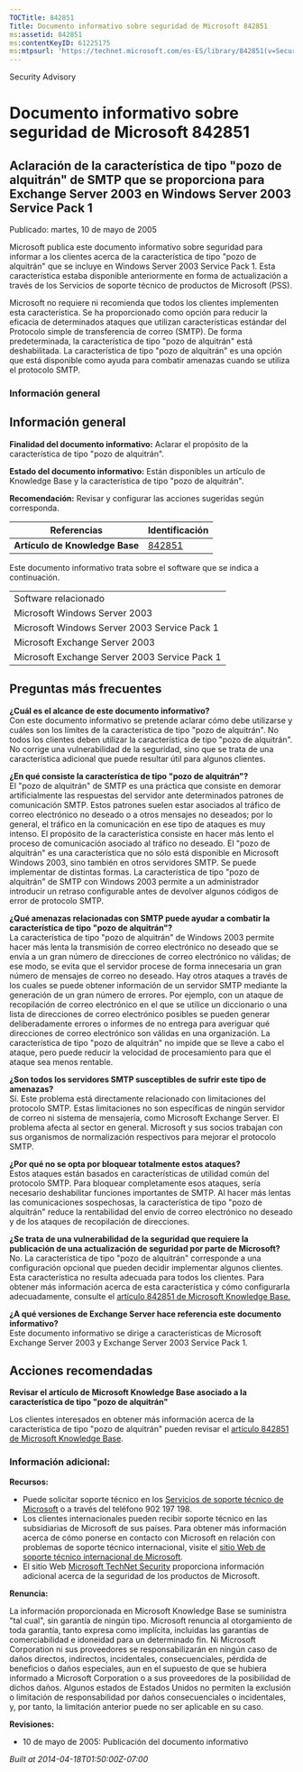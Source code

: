 ```yaml
---
TOCTitle: 842851
Title: Documento informativo sobre seguridad de Microsoft 842851
ms:assetid: 842851
ms:contentKeyID: 61225175
ms:mtpsurl: 'https://technet.microsoft.com/es-ES/library/842851(v=Security.10)'
---
```


Security Advisory

Documento informativo sobre seguridad de Microsoft 842851
=========================================================

Aclaración de la característica de tipo "pozo de alquitrán" de SMTP que se proporciona para Exchange Server 2003 en Windows Server 2003 Service Pack 1
------------------------------------------------------------------------------------------------------------------------------------------------------

Publicado: martes, 10 de mayo de 2005

Microsoft publica este documento informativo sobre seguridad para informar a los clientes acerca de la característica de tipo "pozo de alquitrán" que se incluye en Windows Server 2003 Service Pack 1. Esta característica estaba disponible anteriormente en forma de actualización a través de los Servicios de soporte técnico de productos de Microsoft (PSS).

Microsoft no requiere ni recomienda que todos los clientes implementen esta característica. Se ha proporcionado como opción para reducir la eficacia de determinados ataques que utilizan características estándar del Protocolo simple de transferencia de correo (SMTP). De forma predeterminada, la característica de tipo "pozo de alquitrán" está deshabilitada. La característica de tipo "pozo de alquitrán" es una opción que está disponible como ayuda para combatir amenazas cuando se utiliza el protocolo SMTP.

### Información general

Información general
-------------------

**Finalidad del documento informativo:** Aclarar el propósito de la característica de tipo "pozo de alquitrán".

**Estado del documento informativo:** Están disponibles un artículo de Knowledge Base y la característica de tipo "pozo de alquitrán".

**Recomendación:** Revisar y configurar las acciones sugeridas según corresponda.

| Referencias                    | Identificación                                   |
|--------------------------------|--------------------------------------------------|
| **Artículo de Knowledge Base** | [842851](http://support.microsoft.com/kb/842851) |

Este documento informativo trata sobre el software que se indica a continuación.

|                                               |
|-----------------------------------------------|
| Software relacionado                          |
| Microsoft Windows Server 2003                 |
| Microsoft Windows Server 2003 Service Pack 1  |
| Microsoft Exchange Server 2003                |
| Microsoft Exchange Server 2003 Service Pack 1 |

Preguntas más frecuentes
------------------------

**¿Cuál es el alcance de este documento informativo?**  
Con este documento informativo se pretende aclarar cómo debe utilizarse y cuáles son los límites de la característica de tipo "pozo de alquitrán". No todos los clientes deben utilizar la característica de tipo "pozo de alquitrán". No corrige una vulnerabilidad de la seguridad, sino que se trata de una característica adicional que puede resultar útil para algunos clientes.

**¿En qué consiste la característica de tipo "pozo de alquitrán"?**  
El "pozo de alquitrán" de SMTP es una práctica que consiste en demorar artificialmente las respuestas del servidor ante determinados patrones de comunicación SMTP. Estos patrones suelen estar asociados al tráfico de correo electrónico no deseado o a otros mensajes no deseados; por lo general, el tráfico en la comunicación en ese tipo de ataques es muy intenso. El propósito de la característica consiste en hacer más lento el proceso de comunicación asociado al tráfico no deseado. El "pozo de alquitrán" es una característica que no sólo está disponible en Microsoft Windows 2003, sino también en otros servidores SMTP. Se puede implementar de distintas formas. La característica de tipo "pozo de alquitrán" de SMTP con Windows 2003 permite a un administrador introducir un retraso configurable antes de devolver algunos códigos de error de protocolo SMTP.

**¿Qué amenazas relacionadas con SMTP puede ayudar a combatir la característica de tipo "pozo de alquitrán"?**  
La característica de tipo "pozo de alquitrán" de Windows 2003 permite hacer más lenta la transmisión de correo electrónico no deseado que se envía a un gran número de direcciones de correo electrónico no válidas; de ese modo, se evita que el servidor procese de forma innecesaria un gran número de mensajes de correo no deseado. Hay otros ataques a través de los cuales se puede obtener información de un servidor SMTP mediante la generación de un gran número de errores. Por ejemplo, con un ataque de recopilación de correo electrónico en el que se utilice un diccionario o una lista de direcciones de correo electrónico posibles se pueden generar deliberadamente errores o informes de no entrega para averiguar qué direcciones de correo electrónico son válidas en una organización. La característica de tipo "pozo de alquitrán" no impide que se lleve a cabo el ataque, pero puede reducir la velocidad de procesamiento para que el ataque sea menos rentable.

**¿Son todos los servidores SMTP susceptibles de sufrir este tipo de amenazas?**  
Sí. Este problema está directamente relacionado con limitaciones del protocolo SMTP. Estas limitaciones no son específicas de ningún servidor de correo ni sistema de mensajería, como Microsoft Exchange Server. El problema afecta al sector en general. Microsoft y sus socios trabajan con sus organismos de normalización respectivos para mejorar el protocolo SMTP.

**¿Por qué no se opta por bloquear totalmente estos ataques?**  
Estos ataques están basados en características de utilidad común del protocolo SMTP. Para bloquear completamente esos ataques, sería necesario deshabilitar funciones importantes de SMTP. Al hacer más lentas las comunicaciones sospechosas, la característica de tipo "pozo de alquitrán" reduce la rentabilidad del envío de correo electrónico no deseado y de los ataques de recopilación de direcciones.

**¿Se trata de una vulnerabilidad de la seguridad que requiere la publicación de una actualización de seguridad por parte de Microsoft?**  
No. La característica de tipo "pozo de alquitrán" corresponde a una configuración opcional que pueden decidir implementar algunos clientes. Esta característica no resulta adecuada para todos los clientes. Para obtener más información acerca de esta característica y cómo configurarla adecuadamente, consulte el [artículo 842851 de Microsoft Knowledge Base.](http://support.microsoft.com/kb/842851)

**¿A qué versiones de Exchange Server hace referencia este documento informativo?**  
Este documento informativo se dirige a características de Microsoft Exchange Server 2003 y Exchange Server 2003 Service Pack 1.

Acciones recomendadas
---------------------

**Revisar el artículo de Microsoft Knowledge Base asociado a la característica de tipo "pozo de alquitrán"**

Los clientes interesados en obtener más información acerca de la característica de tipo "pozo de alquitrán" pueden revisar el [artículo 842851 de Microsoft Knowledge Base](http://support.microsoft.com/kb/842851).

### Información adicional:

**Recursos:**

-   Puede solicitar soporte técnico en los [Servicios de soporte técnico de Microsoft](http://support.microsoft.com/default.aspx?scid=fh;es-es;incidentsubmit) o a través del teléfono 902 197 198.
-   Los clientes internacionales pueden recibir soporte técnico en las subsidiarias de Microsoft de sus países. Para obtener más información acerca de cómo ponerse en contacto con Microsoft en relación con problemas de soporte técnico internacional, visite el [sitio Web de soporte técnico internacional de Microsoft](http://go.microsoft.com/fwlink/?linkid=21155).
-   El sitio Web [Microsoft TechNet Security](http://www.microsoft.com/spain/technet/seguridad/default.asp) proporciona información adicional acerca de la seguridad de los productos de Microsoft.

**Renuncia:**

La información proporcionada en Microsoft Knowledge Base se suministra "tal cual", sin garantía de ningún tipo. Microsoft renuncia al otorgamiento de toda garantía, tanto expresa como implícita, incluidas las garantías de comerciabilidad e idoneidad para un determinado fin. Ni Microsoft Corporation ni sus proveedores se responsabilizarán en ningún caso de daños directos, indirectos, incidentales, consecuenciales, pérdida de beneficios o daños especiales, aun en el supuesto de que se hubiera informado a Microsoft Corporation o a sus proveedores de la posibilidad de dichos daños. Algunos estados de Estados Unidos no permiten la exclusión o limitación de responsabilidad por daños consecuenciales o incidentales, y, por tanto, la limitación anterior puede no ser aplicable en su caso.

**Revisiones:**

-   10 de mayo de 2005: Publicación del documento informativo

*Built at 2014-04-18T01:50:00Z-07:00*
